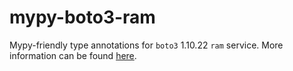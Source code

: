 # mypy-boto3-ram

Mypy-friendly type annotations for `boto3` 1.10.22 `ram` service.
More information can be found [here](https://github.com/vemel/mypy_boto3).